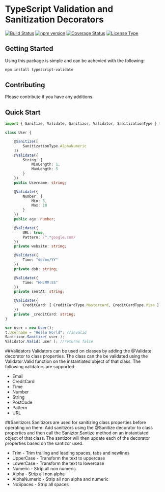 # TypeScript Validation and Sanitization Decorators

[![Build Status](https://travis-ci.org/lewisgcm/typescript-validate.svg?branch=master)](https://travis-ci.org/lewisgcm/typescript-validate)
[![npm version](https://badge.fury.io/js/typescript-validate.svg)](https://badge.fury.io/js/typescript-validate)
[![Coverage Status](https://coveralls.io/repos/github/lewisgcm/typescript-validate/badge.svg?branch=master)](https://coveralls.io/github/lewisgcm/typescript-validate?branch=master)
[![License Type](https://img.shields.io/badge/license-LGPL%203.0-blue.svg)](http://www.gnu.org/licenses/lgpl-3.0.en.html)

## Getting Started
Using this package is simple and can be achevied with the following:
```bash
npm install typescript-validate
```

## Contributing
Please contribute if you have any additions.

## Quick Start 
```typescript
import { Sanitize, Validate, Sanitizor, Validator, SanitizationType } from "typescript-validate";

class User {

    @Sanitize([
        SanitizationType.AlphaNumeric
    ])
    @Validate({
        String: {
            MinLength: 1,
            MaxLength: 5
        }
    })
    public Username: string;

    @Validate({
        Number: {
            Min: 5,
            Max: 10
        }
    })
    public age: number;

    @Validate({
        URL: true,
        Pattern: /^.*google.com/
    })
    private website: string;

    @Validate({
        Time: "dd/mm/YY"
    })
    private dob: string;

    @Validate({
        Time: "HH:MM:SS"
    })
    private sentAt: string;

    @Validate({
        CreditCard: [ CreditCardType.Mastercard, CreditCardType.Visa ]
    })
    private _creditCard: string;
}

var user = new User();
t.Username = "Hello World"; //invalid
Sanitizor.Sanitize( user );
Validator.Valid( user ); //returns false
```

##Validators
Validators can be used on classes by adding the @Validate decorator to class properties.
The class can the be validated using the Validator.Valid function on the instantiated object of that class.
The following validators are supported:

* Email
* CreditCard
* Time
* Number
* String
* PostCode
* Pattern
* URL


##Sanitizors
Sanitizors are used for sanitizing class properties before operating on them.
Add sanitizors using the @Sanitize decorator to class properties and then call the Saniztor.Santize method on an instantiated object of that class.
The santizor will then update each of the decorator properties based on the santizor used.

* Trim - Trim trailing and leading spaces, tabs and newlines
* UpperCase - Transform the text to uppercase
* LowerCase - Transform the text to lowercase
* Numeric - Strip all non numeric
* Alpha - Strip all non alpha
* AlphaNumeric - Strip all non alpha and numeric
* NoSpaces - Strip all spaces